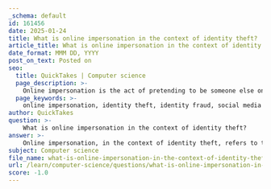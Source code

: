 ```yaml
---
_schema: default
id: 161456
date: 2025-01-24
title: What is online impersonation in the context of identity theft?
article_title: What is online impersonation in the context of identity theft?
date_format: MMM DD, YYYY
post_on_text: Posted on
seo:
  title: QuickTakes | Computer science
  page_description: >-
    Online impersonation is the act of pretending to be someone else online for deception, commonly used in identity theft to commit fraud. It involves fake profiles, email spoofing, phishing scams, and more, with serious legal and personal consequences for victims.
  page_keywords: >-
    online impersonation, identity theft, identity fraud, social media profiles, email spoofing, phishing scams, fake websites, cybersecurity, personal data protection, legal consequences
author: QuickTakes
question: >-
    What is online impersonation in the context of identity theft?
answer: >-
    Online impersonation, in the context of identity theft, refers to the act of pretending to be someone else online to deceive others. This can involve creating fake profiles on social media, sending emails that appear to be from someone else, or even setting up fraudulent websites. The primary goal of online impersonation is often to commit fraud or deception, typically for economic gain, which aligns with the broader definition of identity theft provided by the Department of Justice.\n\nThe various forms of online impersonation include:\n\n1. **Fake Social Media Profiles**: Individuals or organizations may create profiles using stolen or fabricated identities to mislead others. This can lead to emotional distress for the impersonated person and damage to their reputation.\n\n2. **Email Spoofing**: This involves sending emails that appear to come from a legitimate source, such as a company executive, to trick recipients into providing sensitive information or making financial transactions.\n\n3. **Phishing Scams**: These scams often use impersonation tactics to lure victims into revealing personal information, such as passwords or credit card numbers, by pretending to be a trustworthy entity.\n\n4. **Creating Fake Websites**: Impersonators may set up websites that mimic legitimate businesses to deceive customers into providing personal information or making purchases.\n\nThe consequences of online impersonation can be severe, affecting victims emotionally, socially, and legally. Victims may experience financial loss, damage to their credit, and difficulties in obtaining loans or employment due to the fraudulent activities conducted in their name. Additionally, online impersonation can undermine the integrity of digital platforms and harm the broader online community by diverting traffic away from legitimate sources.\n\nLegal frameworks vary by jurisdiction, but online impersonation is generally considered a crime, with penalties that can include fines and imprisonment. Victims of online impersonation may also pursue civil remedies, such as lawsuits for defamation or invasion of privacy.\n\nIn summary, online impersonation is a significant aspect of identity theft that exploits digital platforms to deceive and defraud individuals and organizations, highlighting the importance of cybersecurity measures and personal data protection.
subject: Computer science
file_name: what-is-online-impersonation-in-the-context-of-identity-theft.md
url: /learn/computer-science/questions/what-is-online-impersonation-in-the-context-of-identity-theft
score: -1.0
---
```


&nbsp;